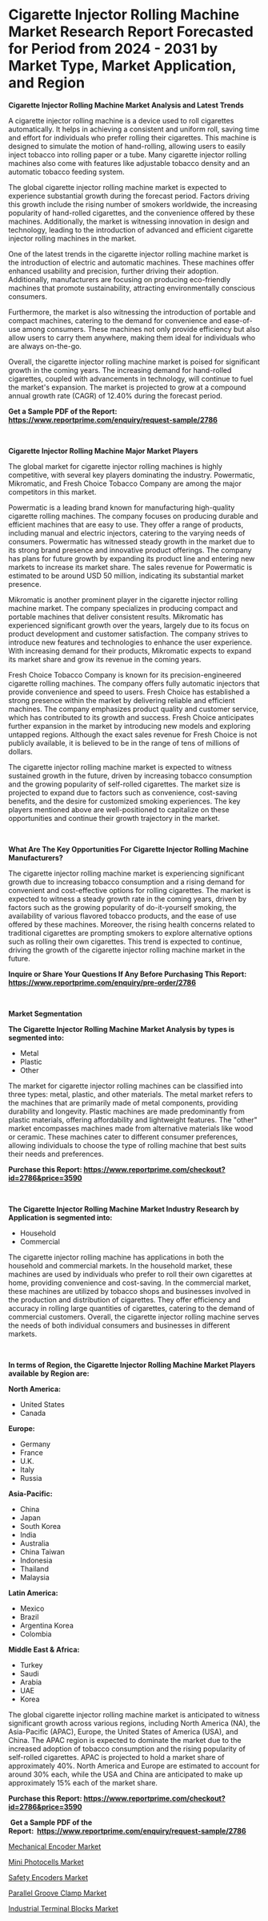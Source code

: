 <p><h1>Cigarette Injector Rolling Machine Market Research Report Forecasted for Period from 2024 -  2031 by Market Type, Market Application, and Region</h1></p><p><strong>Cigarette Injector Rolling Machine Market Analysis and Latest Trends</strong></p>
<p><p>A cigarette injector rolling machine is a device used to roll cigarettes automatically. It helps in achieving a consistent and uniform roll, saving time and effort for individuals who prefer rolling their cigarettes. This machine is designed to simulate the motion of hand-rolling, allowing users to easily inject tobacco into rolling paper or a tube. Many cigarette injector rolling machines also come with features like adjustable tobacco density and an automatic tobacco feeding system.</p><p>The global cigarette injector rolling machine market is expected to experience substantial growth during the forecast period. Factors driving this growth include the rising number of smokers worldwide, the increasing popularity of hand-rolled cigarettes, and the convenience offered by these machines. Additionally, the market is witnessing innovation in design and technology, leading to the introduction of advanced and efficient cigarette injector rolling machines in the market.</p><p>One of the latest trends in the cigarette injector rolling machine market is the introduction of electric and automatic machines. These machines offer enhanced usability and precision, further driving their adoption. Additionally, manufacturers are focusing on producing eco-friendly machines that promote sustainability, attracting environmentally conscious consumers.</p><p>Furthermore, the market is also witnessing the introduction of portable and compact machines, catering to the demand for convenience and ease-of-use among consumers. These machines not only provide efficiency but also allow users to carry them anywhere, making them ideal for individuals who are always on-the-go.</p><p>Overall, the cigarette injector rolling machine market is poised for significant growth in the coming years. The increasing demand for hand-rolled cigarettes, coupled with advancements in technology, will continue to fuel the market's expansion. The market is projected to grow at a compound annual growth rate (CAGR) of 12.40% during the forecast period.</p></p>
<p><strong>Get a Sample PDF of the Report:&nbsp; <a href="https://www.reportprime.com/enquiry/request-sample/2786">https://www.reportprime.com/enquiry/request-sample/2786</a></strong></p>
<p>&nbsp;</p>
<p><strong>Cigarette Injector Rolling Machine Major Market Players</strong></p>
<p><p>The global market for cigarette injector rolling machines is highly competitive, with several key players dominating the industry. Powermatic, Mikromatic, and Fresh Choice Tobacco Company are among the major competitors in this market.</p><p>Powermatic is a leading brand known for manufacturing high-quality cigarette rolling machines. The company focuses on producing durable and efficient machines that are easy to use. They offer a range of products, including manual and electric injectors, catering to the varying needs of consumers. Powermatic has witnessed steady growth in the market due to its strong brand presence and innovative product offerings. The company has plans for future growth by expanding its product line and entering new markets to increase its market share. The sales revenue for Powermatic is estimated to be around USD 50 million, indicating its substantial market presence.</p><p>Mikromatic is another prominent player in the cigarette injector rolling machine market. The company specializes in producing compact and portable machines that deliver consistent results. Mikromatic has experienced significant growth over the years, largely due to its focus on product development and customer satisfaction. The company strives to introduce new features and technologies to enhance the user experience. With increasing demand for their products, Mikromatic expects to expand its market share and grow its revenue in the coming years.</p><p>Fresh Choice Tobacco Company is known for its precision-engineered cigarette rolling machines. The company offers fully automatic injectors that provide convenience and speed to users. Fresh Choice has established a strong presence within the market by delivering reliable and efficient machines. The company emphasizes product quality and customer service, which has contributed to its growth and success. Fresh Choice anticipates further expansion in the market by introducing new models and exploring untapped regions. Although the exact sales revenue for Fresh Choice is not publicly available, it is believed to be in the range of tens of millions of dollars.</p><p>The cigarette injector rolling machine market is expected to witness sustained growth in the future, driven by increasing tobacco consumption and the growing popularity of self-rolled cigarettes. The market size is projected to expand due to factors such as convenience, cost-saving benefits, and the desire for customized smoking experiences. The key players mentioned above are well-positioned to capitalize on these opportunities and continue their growth trajectory in the market.</p></p>
<p>&nbsp;</p>
<p><strong>What Are The Key Opportunities For Cigarette Injector Rolling Machine Manufacturers?</strong></p>
<p><p>The cigarette injector rolling machine market is experiencing significant growth due to increasing tobacco consumption and a rising demand for convenient and cost-effective options for rolling cigarettes. The market is expected to witness a steady growth rate in the coming years, driven by factors such as the growing popularity of do-it-yourself smoking, the availability of various flavored tobacco products, and the ease of use offered by these machines. Moreover, the rising health concerns related to traditional cigarettes are prompting smokers to explore alternative options such as rolling their own cigarettes. This trend is expected to continue, driving the growth of the cigarette injector rolling machine market in the future.</p></p>
<p><strong>Inquire or Share Your Questions If Any Before Purchasing This Report: <a href="https://www.reportprime.com/enquiry/pre-order/2786">https://www.reportprime.com/enquiry/pre-order/2786</a></strong></p>
<p>&nbsp;</p>
<p><strong>Market Segmentation</strong></p>
<p><strong>The Cigarette Injector Rolling Machine Market Analysis by types is segmented into:</strong></p>
<p><ul><li>Metal</li><li>Plastic</li><li>Other</li></ul></p>
<p><p>The market for cigarette injector rolling machines can be classified into three types: metal, plastic, and other materials. The metal market refers to the machines that are primarily made of metal components, providing durability and longevity. Plastic machines are made predominantly from plastic materials, offering affordability and lightweight features. The "other" market encompasses machines made from alternative materials like wood or ceramic. These machines cater to different consumer preferences, allowing individuals to choose the type of rolling machine that best suits their needs and preferences.</p></p>
<p><strong>Purchase this Report:&nbsp;<a href="https://www.reportprime.com/checkout?id=2786&price=3590">https://www.reportprime.com/checkout?id=2786&price=3590</a></strong></p>
<p>&nbsp;</p>
<p><strong>The Cigarette Injector Rolling Machine Market Industry Research by Application is segmented into:</strong></p>
<p><ul><li>Household</li><li>Commercial</li></ul></p>
<p><p>The cigarette injector rolling machine has applications in both the household and commercial markets. In the household market, these machines are used by individuals who prefer to roll their own cigarettes at home, providing convenience and cost-saving. In the commercial market, these machines are utilized by tobacco shops and businesses involved in the production and distribution of cigarettes. They offer efficiency and accuracy in rolling large quantities of cigarettes, catering to the demand of commercial customers. Overall, the cigarette injector rolling machine serves the needs of both individual consumers and businesses in different markets.</p></p>
<p>&nbsp;</p>
<p><strong>In terms of Region, the Cigarette Injector Rolling Machine Market Players available by Region are:</strong></p>
<p>
    <p> <strong> North America: </strong>
        <ul>
            <li>United States</li>
            <li>Canada</li>
        </ul>
        </p> 
    <p> <strong> Europe: </strong>
        <ul>
            <li>Germany</li>
            <li>France</li>
            <li>U.K.</li>
            <li>Italy</li>
            <li>Russia</li>
        </ul>
        </p> 
    <p> <strong> Asia-Pacific: </strong>
        <ul>
            <li>China</li>
            <li>Japan</li>
            <li>South Korea</li>
            <li>India</li>
            <li>Australia</li>
            <li>China Taiwan</li>
            <li>Indonesia</li>
            <li>Thailand</li>
            <li>Malaysia</li>
        </ul>
        </p> 
    <p> <strong> Latin America: </strong>
        <ul>
            <li>Mexico</li>
            <li>Brazil</li>
            <li>Argentina Korea</li>
            <li>Colombia</li>
        </ul>
        </p> 
    <p> <strong> Middle East & Africa: </strong>
        <ul>
            <li>Turkey</li>
            <li>Saudi</li>
            <li>Arabia</li>
            <li>UAE</li>
            <li>Korea</li>
        </ul>
    </p>
    </p>
<p><p>The global cigarette injector rolling machine market is anticipated to witness significant growth across various regions, including North America (NA), the Asia-Pacific (APAC), Europe, the United States of America (USA), and China. The APAC region is expected to dominate the market due to the increased adoption of tobacco consumption and the rising popularity of self-rolled cigarettes. APAC is projected to hold a market share of approximately 40%. North America and Europe are estimated to account for around 30% each, while the USA and China are anticipated to make up approximately 15% each of the market share.</p></p>
<p><strong>Purchase this Report: <a href="https://www.reportprime.com/checkout?id=2786&price=3590">https://www.reportprime.com/checkout?id=2786&price=3590</a></strong></p>
<p>&nbsp;<strong>Get a Sample PDF of the Report:&nbsp;&nbsp;<a href="https://www.reportprime.com/enquiry/request-sample/2786">https://www.reportprime.com/enquiry/request-sample/2786</a></strong></p>
<p><strong></strong></p>
<p><p><a href="https://github.com/pizolina/Market-Research-Report-List-2/blob/main/mechanical-encoder-market.md">Mechanical Encoder Market</a></p><p><a href="https://github.com/luckyshygirl/Market-Research-Report-List-2/blob/main/mini-photocells-market.md">Mini Photocells Market</a></p><p><a href="https://github.com/lbird53714/Market-Research-Report-List-2/blob/main/safety-encoders-market.md">Safety Encoders Market</a></p><p><a href="https://github.com/vimar16th/Market-Research-Report-List-2/blob/main/parallel-groove-clamp-market.md">Parallel Groove Clamp Market</a></p><p><a href="https://github.com/sofayahoo2023/Market-Research-Report-List-2/blob/main/industrial-terminal-blocks-market.md">Industrial Terminal Blocks Market</a></p></p>